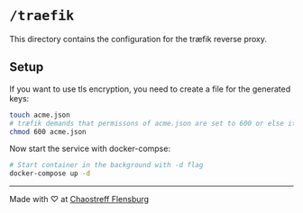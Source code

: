 # `/traefik` 
This directory contains the configuration for the træfik reverse proxy.

## Setup
If you want to use tls encryption, you need to create a file for the generated keys:
```bash
touch acme.json
# træfik demands that permissons of acme.json are set to 600 or else it won't start
chmod 600 acme.json
```
Now start the service with docker-compse:
```bash
# Start container in the background with -d flag
docker-compose up -d
```

---
Made with ♡ at [Chaostreff Flensburg](https://twitter.com/chaos_fl)

